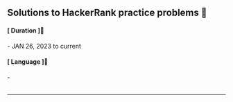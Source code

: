 
## Solutions to HackerRank practice problems 🙌


<h4>[ Duration ]🙋‍</h4>
- JAN 26, 2023 to current 

<br>

<h4>[ Language ]🙋</h4>
-<i>  </i>

<br>
<br>

***

